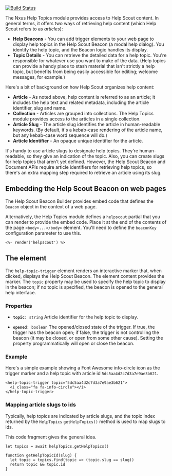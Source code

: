 
[![Build Status](https://travis-ci.org/seabourne/nxus-help-topics.svg?branch=master)](https://travis-ci.org/seabourne/nxus-help-topics)

The Nxus Help Topics module provides access to Help Scout content.
In general terms, it offers two ways of retrieving help content (which
Help Scout refers to as _articles_):
-   **Help Beacons** - You can add trigger elements to your web page to
    display help topics in the Help Scout Beacon (a modal help dialog).
    You identify the help topic, and the Beacon logic handles its
    display.
-   **Topic Details** - You can retrieve the detailed data for a help
    topic. You're responsible for whatever use you want to make of the
    data. (Help topics can provide a handy place to stash material that
    isn't strictly a help topic, but benefits from being easily
    accessible for editing; welcome messages, for example.)

Here's a bit of background on how Help Scout organizes help content:
-   **Article** - As noted above, help content is referred to as an
    article; it includes the help text and related metadata, including
    the article identifier, slug and name.
-   **Collection** - Articles are grouped into collections. The Help
    Topics module provides access to the articles in a single
    collection.
-   **Article Slug** - The article slug identifies the article in
    human-readable keywords. (By default, it's a kebab-case rendering of
    the article name, but any kebab-case word sequence will do.)
-   **Article Identifier** - An opaque unique identifier for the article.

It's handy to use article slugs to designate help topics. They're
human-readable, so they give an indication of the topic. Also, you can
create slugs for help topics that aren't yet defined. However, the Help
Scout Beacon and Document APIs require article identifiers for
retrieving help topics, so there's an extra mapping step required to
retrieve an article using its slug.

## Embedding the Help Scout Beacon on web pages

The Help Scout Beacon Builder provides embed code that defines the
`Beacon` object in the context of a web page.

Alternatively, the Help Topics module defines a `helpscout` partial that
you can render to provide the embed code. Place it at the end of the
contents of the page `<body>...</body>` element. You'll need to define
the `beaconKey` configuration parameter to use this.

    <%- render('helpscout') %>


## The <help-topic-trigger> element

The `help-topic-trigger` element renders an interactive marker that,
when clicked, displays the Help Scout Beacon. The element content
provides the marker. The `topic` property may be used to specify the
help topic to display in the beacon; if no topic is specified, the
beacon is opened to the general help interface.

### Properties

-   **`topic`**`: string`
    Article identifier for the help topic to display.

-   **`opened`**`: boolean`
    The opened/closed state of the trigger. If true, the trigger has the
    beacon open; if false, the trigger is not controlling the beacon
    (it may be closed, or open from some other cause). Setting the
    property programmatically will open or close the beacon.

### Example

Here's a simple example showing a Font Awesome info-circle icon as the
trigger marker and a help topic with article id `5dc5aa4d2c7d3a7e9ae3b621`.

    <help-topic-trigger topic="5dc5aa4d2c7d3a7e9ae3b621">
      <i class="fa fa-info-circle"></i>
    </help-topic-trigger>

### Mapping article slugs to ids

Typically, help topics are indicated by article slugs, and the topic
index returned by the `HelpTopics` `getHelpTopics()` method is used to
map slugs to ids.

This code fragment gives the general idea.

    let topics = await helpTopics.getHelpTopics()

    function getHelpTopicId(slug) {
      let topic = topics.find(topic => (topic.slug == slug))
      return topic && topic.id
    }

